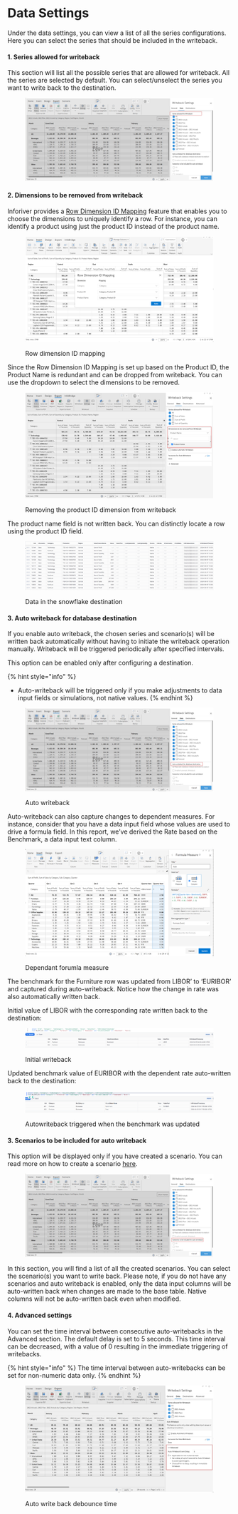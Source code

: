 # Data Settings

Under the data settings, you can view a list of all the series configurations. Here you can select the series that should be included in the writeback.

#### 1. Series allowed for writeback

This section will list all the possible series that are allowed for writeback. All the series are selected by default. You can select/unselect the series you want to write back to the destination.

<figure><img src="../../../.gitbook/assets/series-wb.png" alt=""><figcaption></figcaption></figure>

#### 2. Dimensions to be removed from writeback

Inforiver provides a [Row Dimension ID Mapping](../../4.-adding-business-logic-and-formulae/manage-inserted-rows-and-columns.md#b-row-id-mapping) feature that enables you to choose the dimensions to uniquely identify a row. For instance, you can identify a product using just the product ID instead of the product name.

<figure><img src="../../../.gitbook/assets/3.3. Writeback exclude dimension row dimension ID mapping.png" alt=""><figcaption><p>Row dimension ID mapping</p></figcaption></figure>

Since the Row Dimension ID Mapping is set up based on the Product ID, the Product Name is redundant and can be dropped from writeback. You can use the dropdown to select the dimensions to be removed.

<figure><img src="../../../.gitbook/assets/3.4. Writeback exclude dimension.png" alt=""><figcaption><p>Removing the product ID dimension from writeback</p></figcaption></figure>

The product name field is not written back. You can distinctly locate a row using the product ID field.

<figure><img src="../../../.gitbook/assets/3.5. Writeback exclude dimension target data.png" alt=""><figcaption><p>Data in the snowflake destination</p></figcaption></figure>

#### 3. Auto writeback for database destination

If you enable auto writeback, the chosen series and scenario(s) will be written back automatically without having to initiate the writeback operation manually. Writeback will be triggered periodically after specified intervals.

This option can be enabled only after configuring a destination.

{% hint style="info" %}
* Auto-writeback will be triggered only if you make adjustments to data input fields or simulations, not native values.
{% endhint %}

<figure><img src="../../../.gitbook/assets/auto-wb (1).png" alt=""><figcaption><p>Auto writeback</p></figcaption></figure>

Auto-writeback can also capture changes to dependent measures. For instance, consider that you have a data input field whose values are used to drive a formula field. In this report, we’ve derived the Rate based on the Benchmark, a data input text column.

<figure><img src="../../../.gitbook/assets/image (672).png" alt=""><figcaption><p>Dependant forumla measure</p></figcaption></figure>

The benchmark for the Furniture row was updated from LIBOR’ to ‘EURIBOR’ and captured during auto-writeback. Notice how the change in rate was also automatically written back.

Initial value of LIBOR with the corresponding rate written back to the destination:

<figure><img src="../../../.gitbook/assets/image (673).png" alt=""><figcaption><p>Initial writeback</p></figcaption></figure>

Updated benchmark value of EURIBOR with the dependent rate auto-written back to the destination:

<figure><img src="../../../.gitbook/assets/image (675).png" alt=""><figcaption><p>Autowriteback triggered when the benchmark was updated </p></figcaption></figure>

#### 3. Scenarios to be included for auto writeback

This option will be displayed only if you have created a scenario. You can read more on how to create a scenario [here](../../7.-planning-budgeting-and-forecasting/scenarios-writeback-matrix-only.md).

<figure><img src="../../../.gitbook/assets/scenario-wb.png" alt=""><figcaption></figcaption></figure>

In this section, you will find a list of all the created scenarios. You can select the scenario(s) you want to write back. Please note, if you do not have any scenarios and auto writeback is enabled, only the data input columns will be auto-written back when changes are made to the base table. Native columns will not be auto-written back even when modified.

#### 4. Advanced settings

You can set the time interval between consecutive auto-writebacks in the Advanced section. The default delay is set to 5 seconds. This time interval can be decreased, with a value of 0 resulting in the immediate triggering of writebacks.

{% hint style="info" %}
The time interval between auto-writebacks can be set for non-numeric data only.
{% endhint %}

<figure><img src="../../../.gitbook/assets/image (276).png" alt=""><figcaption><p>Auto write back debounce time</p></figcaption></figure>
